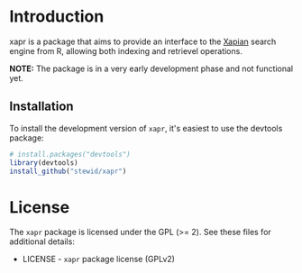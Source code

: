 # Introduction

xapr is a package that aims to provide an interface to the
[Xapian](xapian.org) search engine from R, allowing both indexing and
retrievel operations.

**NOTE:** The package is in a very early development phase and not
functional yet.

## Installation

To install the development version of `xapr`, it's easiest to use the
devtools package:

```r
# install.packages("devtools")
library(devtools)
install_github("stewid/xapr")
```

# License

The `xapr` package is licensed under the GPL (>= 2). See these files
for additional details:

- LICENSE     - `xapr` package license (GPLv2)
